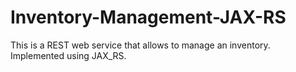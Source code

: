 # Inventory-Management-JAX-RS
This is a REST web service that allows to manage an inventory. Implemented using JAX_RS.
